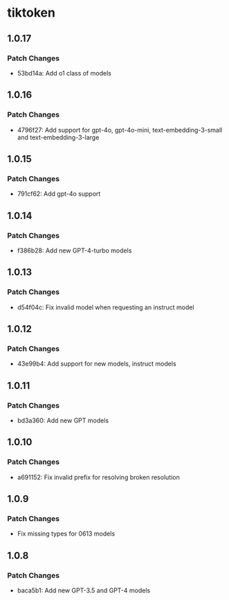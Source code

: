 # tiktoken

## 1.0.17

### Patch Changes

- 53bd14a: Add o1 class of models

## 1.0.16

### Patch Changes

- 4796f27: Add support for gpt-4o, gpt-4o-mini, text-embedding-3-small and text-embedding-3-large

## 1.0.15

### Patch Changes

- 791cf62: Add gpt-4o support

## 1.0.14

### Patch Changes

- f386b28: Add new GPT-4-turbo models

## 1.0.13

### Patch Changes

- d54f04c: Fix invalid model when requesting an instruct model

## 1.0.12

### Patch Changes

- 43e99b4: Add support for new models, instruct models

## 1.0.11

### Patch Changes

- bd3a360: Add new GPT models

## 1.0.10

### Patch Changes

- a691152: Fix invalid prefix for resolving broken resolution

## 1.0.9

### Patch Changes

- Fix missing types for 0613 models

## 1.0.8

### Patch Changes

- baca5b1: Add new GPT-3.5 and GPT-4 models
